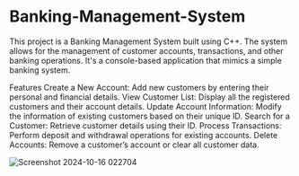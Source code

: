 # Banking-Management-System
This project is a Banking Management System built using C++. The system allows for the management of customer accounts, transactions, and other banking operations. It's a console-based application that mimics a simple banking system.

Features
Create a New Account: Add new customers by entering their personal and financial details.
View Customer List: Display all the registered customers and their account details.
Update Account Information: Modify the information of existing customers based on their unique ID.
Search for a Customer: Retrieve customer details using their ID.
Process Transactions: Perform deposit and withdrawal operations for existing accounts.
Delete Accounts: Remove a customer’s account or clear all customer data.

![Screenshot 2024-10-16 022704](https://github.com/user-attachments/assets/135fec55-288f-47f3-8f0f-f8bd85c0a6e9)
